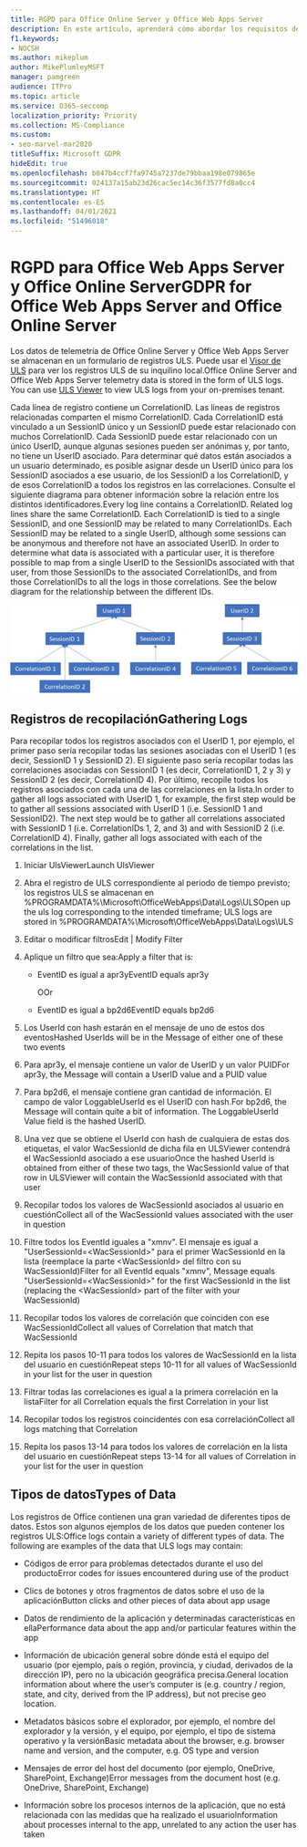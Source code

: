 ```yaml
---
title: RGPD para Office Online Server y Office Web Apps Server
description: En este artículo, aprenderá cómo abordar los requisitos de GDPR para Office Online Server y servidor Office Web Apps.
f1.keywords:
- NOCSH
ms.author: mikeplum
author: MikePlumleyMSFT
manager: pamgreen
audience: ITPro
ms.topic: article
ms.service: O365-seccomp
localization_priority: Priority
ms.collection: MS-Compliance
ms.custom:
- seo-marvel-mar2020
titleSuffix: Microsoft GDPR
hideEdit: true
ms.openlocfilehash: b047b4ccf7fa9745a7237de79bbaa198e079865e
ms.sourcegitcommit: 024137a15ab23d26cac5ec14c36f3577fd8a0cc4
ms.translationtype: HT
ms.contentlocale: es-ES
ms.lasthandoff: 04/01/2021
ms.locfileid: "51496018"
---
```

# <a name="gdpr-for-office-web-apps-server-and-office-online-server"></a><span data-ttu-id="429d1-103">RGPD para Office Web Apps Server y Office Online Server</span><span class="sxs-lookup"><span data-stu-id="429d1-103">GDPR for Office Web Apps Server and Office Online Server</span></span>

<span data-ttu-id="429d1-p101">Los datos de telemetría de Office Online Server y Office Web Apps Server se almacenan en un formulario de registros ULS. Puede usar el [Visor de ULS](https://www.microsoft.com/download/details.aspx?id=44020) para ver los registros ULS de su inquilino local.</span><span class="sxs-lookup"><span data-stu-id="429d1-p101">Office Online Server and Office Web Apps Server telemetry data is stored in the form of ULS logs. You can use [ULS Viewer](https://www.microsoft.com/download/details.aspx?id=44020) to view ULS logs from your on-premises tenant.</span></span>

<span data-ttu-id="429d1-p102">Cada línea de registro contiene un CorrelationID. Las líneas de registros relacionadas comparten el mismo CorrelationID. Cada CorrelationID está vinculado a un SessionID único y un SessionID puede estar relacionado con muchos CorrelationID. Cada SessionID puede estar relacionado con un único UserID, aunque algunas sesiones pueden ser anónimas y, por tanto, no tiene un UserID asociado. Para determinar qué datos están asociados a un usuario determinado, es posible asignar desde un UserID único para los SessionID asociados a ese usuario, de los SessionID a los CorrelationID, y de esos CorrelationID a todos los registros en las correlaciones. Consulte el siguiente diagrama para obtener información sobre la relación entre los distintos identificadores.</span><span class="sxs-lookup"><span data-stu-id="429d1-p102">Every log line contains a CorrelationID. Related log lines share the same CorrelationID. Each CorrelationID is tied to a single SessionID, and one SessionID may be related to many CorrelationIDs. Each SessionID may be related to a single UserID, although some sessions can be anonymous and therefore not have an associated UserID. In order to determine what data is associated with a particular user, it is therefore possible to map from a single UserID to the SessionIDs associated with that user, from those SessionIDs to the associated CorrelationIDs, and from those CorrelationIDs to all the logs in those correlations. See the below diagram for the relationship between the different IDs.</span></span>

![Diagrama de flujo que muestra la relación entre SessionIDs y CorrelationIds](../media/gdpr-for-office-online-server-image1.jpg)

## <a name="gathering-logs"></a><span data-ttu-id="429d1-113">Registros de recopilación</span><span class="sxs-lookup"><span data-stu-id="429d1-113">Gathering Logs</span></span>

<span data-ttu-id="429d1-p103">Para recopilar todos los registros asociados con el UserID 1, por ejemplo, el primer paso sería recopilar todas las sesiones asociadas con el UserID 1 (es decir, SessionID 1 y SessionID 2). El siguiente paso sería recopilar todas las correlaciones asociadas con SessionID 1 (es decir, CorrelationID 1, 2 y 3) y SessionID 2 (es decir, CorrelationID 4). Por último, recopile todos los registros asociados con cada una de las correlaciones en la lista.</span><span class="sxs-lookup"><span data-stu-id="429d1-p103">In order to gather all logs associated with UserID 1, for example, the first step would be to gather all sessions associated with UserID 1 (i.e. SessionID 1 and SessionID2). The next step would be to gather all correlations associated with SessionID 1 (i.e. CorrelationIDs 1, 2, and 3) and with SessionID 2 (i.e. CorrelationID 4). Finally, gather all logs associated with each of the correlations in the list.</span></span>

1. <span data-ttu-id="429d1-117">Iniciar UlsViewer</span><span class="sxs-lookup"><span data-stu-id="429d1-117">Launch UlsViewer</span></span>

2. <span data-ttu-id="429d1-118">Abra el registro de ULS correspondiente al periodo de tiempo previsto; los registros ULS se almacenan en %PROGRAMDATA%\\Microsoft\\OfficeWebApps\\Data\\Logs\\ULS</span><span class="sxs-lookup"><span data-stu-id="429d1-118">Open up the uls log corresponding to the intended timeframe; ULS logs are stored in %PROGRAMDATA%\\Microsoft\\OfficeWebApps\\Data\\Logs\\ULS</span></span>

3. <span data-ttu-id="429d1-119">Editar o modificar filtros</span><span class="sxs-lookup"><span data-stu-id="429d1-119">Edit | Modify Filter</span></span>

4. <span data-ttu-id="429d1-120">Aplique un filtro que sea:</span><span class="sxs-lookup"><span data-stu-id="429d1-120">Apply a filter that is:</span></span>

    - <span data-ttu-id="429d1-121">EventID es igual a apr3y</span><span class="sxs-lookup"><span data-stu-id="429d1-121">EventID equals apr3y</span></span>

      <span data-ttu-id="429d1-122">O</span><span class="sxs-lookup"><span data-stu-id="429d1-122">Or</span></span>

    - <span data-ttu-id="429d1-123">EventID es igual a bp2d6</span><span class="sxs-lookup"><span data-stu-id="429d1-123">EventID equals bp2d6</span></span>

5. <span data-ttu-id="429d1-124">Los UserId con hash estarán en el mensaje de uno de estos dos eventos</span><span class="sxs-lookup"><span data-stu-id="429d1-124">Hashed UserIds will be in the Message of either one of these two events</span></span>

6. <span data-ttu-id="429d1-125">Para apr3y, el mensaje contiene un valor de UserID y un valor PUID</span><span class="sxs-lookup"><span data-stu-id="429d1-125">For apr3y, the Message will contain a UserID value and a PUID value</span></span>

7. <span data-ttu-id="429d1-p104">Para bp2d6, el mensaje contiene gran cantidad de información. El campo de valor LoggableUserId es el UserID con hash.</span><span class="sxs-lookup"><span data-stu-id="429d1-p104">For bp2d6, the Message will contain quite a bit of information. The LoggableUserId Value field is the hashed UserID.</span></span>

8. <span data-ttu-id="429d1-128">Una vez que se obtiene el UserId con hash de cualquiera de estas dos etiquetas, el valor WacSessionId de dicha fila en ULSViewer contendrá el WacSessionId asociado a ese usuario</span><span class="sxs-lookup"><span data-stu-id="429d1-128">Once the hashed UserId is obtained from either of these two tags, the WacSessionId value of that row in ULSViewer will contain the WacSessionId associated with that user</span></span>

9. <span data-ttu-id="429d1-129">Recopilar todos los valores de WacSessionId asociados al usuario en cuestión</span><span class="sxs-lookup"><span data-stu-id="429d1-129">Collect all of the WacSessionId values associated with the user in question</span></span>

10. <span data-ttu-id="429d1-130">Filtre todos los EventId iguales a "xmnv". El mensaje es igual a "UserSessionId=\<WacSessionId\>" para el primer WacSessionId en la lista (reemplace la parte \<WacSessionId\> del filtro con su WacSessionId)</span><span class="sxs-lookup"><span data-stu-id="429d1-130">Filter for all EventId equals "xmnv", Message equals "UserSessionId=\<WacSessionId\>" for the first WacSessionId in the list (replacing the \<WacSessionId\> part of the filter with your WacSessionId)</span></span>

11. <span data-ttu-id="429d1-131">Recopilar todos los valores de correlación que coinciden con ese WacSessionId</span><span class="sxs-lookup"><span data-stu-id="429d1-131">Collect all values of Correlation that match that WacSessionId</span></span>

12. <span data-ttu-id="429d1-132">Repita los pasos 10-11 para todos los valores de WacSessionId en la lista del usuario en cuestión</span><span class="sxs-lookup"><span data-stu-id="429d1-132">Repeat steps 10-11 for all values of WacSessionId in your list for the user in question</span></span>

13. <span data-ttu-id="429d1-133">Filtrar todas las correlaciones es igual a la primera correlación en la lista</span><span class="sxs-lookup"><span data-stu-id="429d1-133">Filter for all Correlation equals the first Correlation in your list</span></span>

14. <span data-ttu-id="429d1-134">Recopilar todos los registros coincidentes con esa correlación</span><span class="sxs-lookup"><span data-stu-id="429d1-134">Collect all logs matching that Correlation</span></span>

15. <span data-ttu-id="429d1-135">Repita los pasos 13-14 para todos los valores de correlación en la lista del usuario en cuestión</span><span class="sxs-lookup"><span data-stu-id="429d1-135">Repeat steps 13-14 for all values of Correlation in your list for the user in question</span></span>

## <a name="types-of-data"></a><span data-ttu-id="429d1-136">Tipos de datos</span><span class="sxs-lookup"><span data-stu-id="429d1-136">Types of Data</span></span>

<span data-ttu-id="429d1-p105">Los registros de Office contienen una gran variedad de diferentes tipos de datos. Estos son algunos ejemplos de los datos que pueden contener los registros ULS:</span><span class="sxs-lookup"><span data-stu-id="429d1-p105">Office logs contain a variety of different types of data. The following are examples of the data that ULS logs may contain:</span></span>

- <span data-ttu-id="429d1-139">Códigos de error para problemas detectados durante el uso del producto</span><span class="sxs-lookup"><span data-stu-id="429d1-139">Error codes for issues encountered during use of the product</span></span>

- <span data-ttu-id="429d1-140">Clics de botones y otros fragmentos de datos sobre el uso de la aplicación</span><span class="sxs-lookup"><span data-stu-id="429d1-140">Button clicks and other pieces of data about app usage</span></span>

- <span data-ttu-id="429d1-141">Datos de rendimiento de la aplicación y determinadas características en ella</span><span class="sxs-lookup"><span data-stu-id="429d1-141">Performance data about the app and/or particular features within the app</span></span>

- <span data-ttu-id="429d1-142">Información de ubicación general sobre dónde está el equipo del usuario (por ejemplo, país o región, provincia, y ciudad, derivados de la dirección IP), pero no la ubicación geográfica precisa.</span><span class="sxs-lookup"><span data-stu-id="429d1-142">General location information about where the user’s computer is (e.g. country / region, state, and city, derived from the IP address), but not precise geo location.</span></span>

- <span data-ttu-id="429d1-143">Metadatos básicos sobre el explorador, por ejemplo, el nombre del explorador y la versión, y el equipo, por ejemplo, el tipo de sistema operativo y la versión</span><span class="sxs-lookup"><span data-stu-id="429d1-143">Basic metadata about the browser, e.g. browser name and version, and the computer, e.g. OS type and version</span></span>

- <span data-ttu-id="429d1-144">Mensajes de error del host del documento (por ejemplo, OneDrive, SharePoint, Exchange)</span><span class="sxs-lookup"><span data-stu-id="429d1-144">Error messages from the document host (e.g. OneDrive, SharePoint, Exchange)</span></span>

- <span data-ttu-id="429d1-145">Información sobre los procesos internos de la aplicación, que no está relacionada con las medidas que ha realizado el usuario</span><span class="sxs-lookup"><span data-stu-id="429d1-145">Information about processes internal to the app, unrelated to any action the user has taken</span></span>
